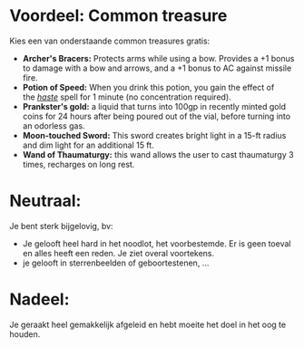 # Voordeel: Common treasure
Kies een van onderstaande common treasures gratis:

- **Archer's Bracers:** Protects arms while using a bow. Provides a +1 bonus to damage with a bow and arrows, and a +1 bonus to AC against missile fire.
- **Potion of Speed:** When you drink this potion, you gain the effect of the _[haste](https://roll20.net/compendium/dnd5e/Spells:haste?expansion=34047#content)_ spell for 1 minute (no concentration required).
- **Prankster's gold:** a liquid that turns into 100gp in recently minted gold coins for 24 hours after being poured out of the vial, before turning into an odorless gas.
- **Moon-touched Sword:** This sword creates bright light in a 15-ft radius and dim light for an additional 15 ft.
- **Wand of Thaumaturgy:** this wand allows the user to cast thaumaturgy 3 times, recharges on long rest.


# Neutraal: 
Je bent sterk bijgelovig, bv: 
- Je gelooft heel hard in het noodlot, het voorbestemde. Er is geen toeval en alles heeft een reden. Je ziet overal voortekens. 
- je gelooft in sterrenbeelden of geboortestenen, ... 




# Nadeel:
Je geraakt heel gemakkelijk afgeleid en hebt moeite het doel in het oog te houden. 